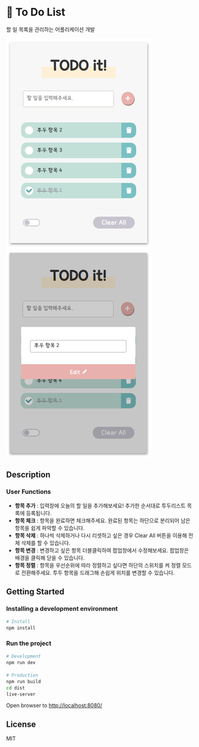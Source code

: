 # 🚀 To Do List

할 일 목록을 관리하는 어플리케이션 개발

![demo.png](./images/demo1.PNG)
![demo.png](./images/demo2.PNG)

## Description

### User Functions

+ **항목 추가** : 입력창에 오늘의 할 일을 추가해보세요! 추가한 순서대로 투두리스트 목록에 등록됩니다.
+ **항목 체크** : 항목을 완료하면 체크해주세요. 완료된 항목는 하단으로 분리되어 남은 항목을 쉽게 파악할 수 있습니다.
+ **항목 삭제** : 하나씩 삭제하거나 다시 리셋하고 싶은 경우 Clear All 버튼을 이용해 전체 삭제를 할 수 있습니다.
+ **항목 변경** : 변경하고 싶은 항목 더블클릭하여 팝업창에서 수정해보세요. 팝업창은 배경을 클릭해 닫을 수 있습니다.
+ **항목 정렬** : 항목을 우선순위에 따라 정렬하고 싶다면 하단의 스위치를 켜 정렬 모드로 전환해주세요. 투두 항목을 드래그해 손쉽게 위치를 변경할 수 있습니다.

## Getting Started

### Installing a development environment

```bash
# Install
npm install
```

### Run the project

```bash
# Development
npm run dev

# Production
npm run build
cd dist
live-server
```

Open browser to <http://localhost:8080/>

## License

MIT
